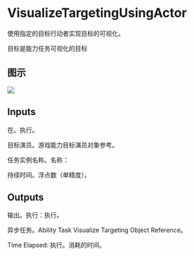 # VisualizeTargetingUsingActor

使用指定的目标行动者实现目标的可视化。

目标是能力任务可视化的目标

## 图示

![]($-20221218-17331853.png)

## Inputs

在。执行。

目标演员。游戏能力目标演员对象参考。

任务实例名称。名称：

持续时间。浮点数（单精度）。 

## Outputs

输出。执行：执行。

异步任务。Ability Task Visualize Targeting Object Reference。

Time Elapsed: 执行。消耗的时间。
